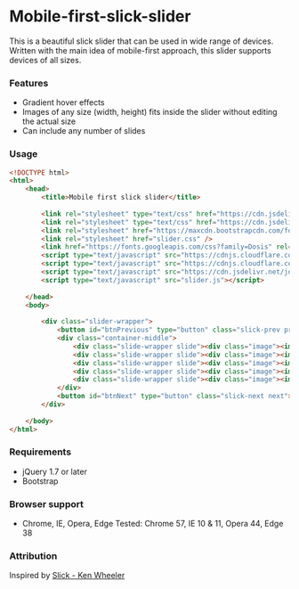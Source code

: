 # Mobile-first-slick-slider

This is a beautiful slick slider that can be used in wide range of devices. Written with the main idea of mobile-first approach, this slider supports devices of all sizes. 

### Features

- Gradient hover effects
- Images of any size (width, height) fits inside the slider without editing the actual size
- Can include any number of slides

### Usage

```html
<!DOCTYPE html>
<html>
    <head>
        <title>Mobile first slick slider</title>
        
        <link rel="stylesheet" type="text/css" href="https://cdn.jsdelivr.net/jquery.slick/1.6.0/slick.css"/>
        <link rel="stylesheet" type="text/css" href="https://cdn.jsdelivr.net/jquery.slick/1.6.0/slick-theme.css"/>
        <link rel="stylesheet" href="https://maxcdn.bootstrapcdn.com/font-awesome/4.4.0/css/font-awesome.min.css"/>
        <link rel="stylesheet" href="slider.css" />
        <link href="https://fonts.googleapis.com/css?family=Dosis" rel="stylesheet"/>
        <script type="text/javascript" src="https://cdnjs.cloudflare.com/ajax/libs/jquery/3.1.1/jquery.min.js"></script>
        <script type="text/javascript" src="https://cdnjs.cloudflare.com/ajax/libs/jquery-migrate/3.0.0/jquery-migrate.min.js"></script>
        <script type="text/javascript" src="https://cdn.jsdelivr.net/jquery.slick/1.6.0/slick.min.js"></script>
        <script type="text/javascript" src="slider.js"></script>
        
    </head>
    <body>
        
        <div class="slider-wrapper">
            <button id="btnPrevious" type="button" class="slick-prev prev">Previous</button>
            <div class="container-middle">
                <div class="slide-wrapper slide"><div class="image"><img src="Images/client1.png" class="image-style"></div></div>
                <div class="slide-wrapper slide"><div class="image"><img src="Images/client2.png" class="image-style"></div></div>
                <div class="slide-wrapper slide"><div class="image"><img src="Images/client3.png" class="image-style"></div></div>
                <div class="slide-wrapper slide"><div class="image"><img src="Images/client4.png" class="image-style"></div></div>
                <div class="slide-wrapper slide"><div class="image"><img src="Images/client5.png" class="image-style"></div></div>
            </div>
            <button id="btnNext" type="button" class="slick-next next">Next</button>
        </div>
        
    </body>
</html>
```

### Requirements

- jQuery 1.7 or later
- Bootstrap

### Browser support

- Chrome, IE, Opera, Edge
Tested: Chrome 57, IE 10 & 11, Opera 44, Edge 38

### Attribution

Inspired by [Slick - Ken Wheeler](http://kenwheeler.github.io/slick/)
